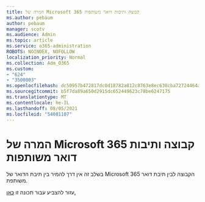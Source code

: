 ```yaml
---
title: המרה של Microsoft 365 קבוצה ותיבות דואר משותפות
ms.author: pebaum
author: pebaum
manager: scotv
ms.audience: Admin
ms.topic: article
ms.service: o365-administration
ROBOTS: NOINDEX, NOFOLLOW
localization_priority: Normal
ms.collection: Adm_O365
ms.custom:
- "624"
- "3500003"
ms.openlocfilehash: dc50957b472817dc0d18782a812c8763e8ec630cba72724464a920596abaf950
ms.sourcegitcommit: b5f7da89a650d2915dc652449623c78be6247175
ms.translationtype: MT
ms.contentlocale: he-IL
ms.lasthandoff: 08/05/2021
ms.locfileid: "54081107"
---
```

# <a name="conversion-of-microsoft-365-group-and-shared-mailboxes"></a>המרה של Microsoft 365 קבוצה ותיבות דואר משותפות

בשלב זה אין דרך להמיר בין תיבת הדואר של Microsoft 365 הקבוצה לבין תיבת דואר משותפת.

עזור להצביע עבור תכונה זו [כאן.](https://aka.ms/M365GroupToShared)

